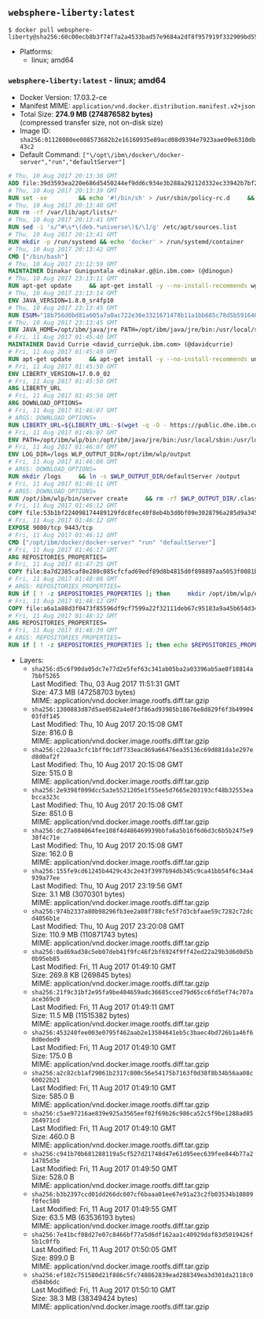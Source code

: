 ## `websphere-liberty:latest`

```console
$ docker pull websphere-liberty@sha256:60c00ecb8b3f74f7a2a4533bad57e9684a2df8f957919f332909bd55b2484817
```

-	Platforms:
	-	linux; amd64

### `websphere-liberty:latest` - linux; amd64

-	Docker Version: 17.03.2-ce
-	Manifest MIME: `application/vnd.docker.distribution.manifest.v2+json`
-	Total Size: **274.9 MB (274876582 bytes)**  
	(compressed transfer size, not on-disk size)
-	Image ID: `sha256:01128080ee008573682b2e16160935e89acd08d9394e7923aae09e6310db43c2`
-	Default Command: `["\/opt\/ibm\/docker\/docker-server","run","defaultServer"]`

```dockerfile
# Thu, 10 Aug 2017 20:13:38 GMT
ADD file:39d3593ea220e686d5450244ef9dd6c934e3b288a29212d332ec33942b7bf218 in / 
# Thu, 10 Aug 2017 20:13:39 GMT
RUN set -xe 		&& echo '#!/bin/sh' > /usr/sbin/policy-rc.d 	&& echo 'exit 101' >> /usr/sbin/policy-rc.d 	&& chmod +x /usr/sbin/policy-rc.d 		&& dpkg-divert --local --rename --add /sbin/initctl 	&& cp -a /usr/sbin/policy-rc.d /sbin/initctl 	&& sed -i 's/^exit.*/exit 0/' /sbin/initctl 		&& echo 'force-unsafe-io' > /etc/dpkg/dpkg.cfg.d/docker-apt-speedup 		&& echo 'DPkg::Post-Invoke { "rm -f /var/cache/apt/archives/*.deb /var/cache/apt/archives/partial/*.deb /var/cache/apt/*.bin || true"; };' > /etc/apt/apt.conf.d/docker-clean 	&& echo 'APT::Update::Post-Invoke { "rm -f /var/cache/apt/archives/*.deb /var/cache/apt/archives/partial/*.deb /var/cache/apt/*.bin || true"; };' >> /etc/apt/apt.conf.d/docker-clean 	&& echo 'Dir::Cache::pkgcache ""; Dir::Cache::srcpkgcache "";' >> /etc/apt/apt.conf.d/docker-clean 		&& echo 'Acquire::Languages "none";' > /etc/apt/apt.conf.d/docker-no-languages 		&& echo 'Acquire::GzipIndexes "true"; Acquire::CompressionTypes::Order:: "gz";' > /etc/apt/apt.conf.d/docker-gzip-indexes 		&& echo 'Apt::AutoRemove::SuggestsImportant "false";' > /etc/apt/apt.conf.d/docker-autoremove-suggests
# Thu, 10 Aug 2017 20:13:40 GMT
RUN rm -rf /var/lib/apt/lists/*
# Thu, 10 Aug 2017 20:13:41 GMT
RUN sed -i 's/^#\s*\(deb.*universe\)$/\1/g' /etc/apt/sources.list
# Thu, 10 Aug 2017 20:13:41 GMT
RUN mkdir -p /run/systemd && echo 'docker' > /run/systemd/container
# Thu, 10 Aug 2017 20:13:42 GMT
CMD ["/bin/bash"]
# Thu, 10 Aug 2017 23:12:59 GMT
MAINTAINER Dinakar Guniguntala <dinakar.g@in.ibm.com> (@dinogun)
# Thu, 10 Aug 2017 23:13:11 GMT
RUN apt-get update     && apt-get install -y --no-install-recommends wget ca-certificates     && rm -rf /var/lib/apt/lists/*
# Thu, 10 Aug 2017 23:13:14 GMT
ENV JAVA_VERSION=1.8.0_sr4fp10
# Thu, 10 Aug 2017 23:13:45 GMT
RUN ESUM="18b756d0bd81a605a7a0ac722e36e3321671478b11a1bb685c78d5b59164074c"     && BASE_URL="https://public.dhe.ibm.com/ibmdl/export/pub/systems/cloud/runtimes/java/meta/"     && YML_FILE="jre/linux/x86_64/index.yml"     && wget -q -U UA_IBM_JAVA_Docker -O /tmp/index.yml $BASE_URL/$YML_FILE     && JAVA_URL=$(cat /tmp/index.yml | sed -n '/'$JAVA_VERSION'/{n;p}' | sed -n 's/\s*uri:\s//p' | tr -d '\r')     && wget -q -U UA_IBM_JAVA_Docker -O /tmp/ibm-java.bin $JAVA_URL     && echo "$ESUM  /tmp/ibm-java.bin" | sha256sum -c -     && echo "INSTALLER_UI=silent" > /tmp/response.properties     && echo "USER_INSTALL_DIR=/opt/ibm/java" >> /tmp/response.properties     && echo "LICENSE_ACCEPTED=TRUE" >> /tmp/response.properties     && mkdir -p /opt/ibm     && chmod +x /tmp/ibm-java.bin     && /tmp/ibm-java.bin -i silent -f /tmp/response.properties     && rm -f /tmp/response.properties     && rm -f /tmp/index.yml     && rm -f /tmp/ibm-java.bin
# Thu, 10 Aug 2017 23:13:45 GMT
ENV JAVA_HOME=/opt/ibm/java/jre PATH=/opt/ibm/java/jre/bin:/usr/local/sbin:/usr/local/bin:/usr/sbin:/usr/bin:/sbin:/bin
# Fri, 11 Aug 2017 01:45:40 GMT
MAINTAINER David Currie <david_currie@uk.ibm.com> (@davidcurrie)
# Fri, 11 Aug 2017 01:45:49 GMT
RUN apt-get update     && apt-get install -y --no-install-recommends unzip     && rm -rf /var/lib/apt/lists/*
# Fri, 11 Aug 2017 01:45:50 GMT
ENV LIBERTY_VERSION=17.0.0_02
# Fri, 11 Aug 2017 01:45:50 GMT
ARG LIBERTY_URL
# Fri, 11 Aug 2017 01:45:50 GMT
ARG DOWNLOAD_OPTIONS=
# Fri, 11 Aug 2017 01:46:07 GMT
# ARGS: DOWNLOAD_OPTIONS=
RUN LIBERTY_URL=${LIBERTY_URL:-$(wget -q -O - https://public.dhe.ibm.com/ibmdl/export/pub/software/websphere/wasdev/downloads/wlp/index.yml  | grep $LIBERTY_VERSION -A 6 | sed -n 's/\s*kernel:\s//p' | tr -d '\r' )}      && wget $DOWNLOAD_OPTIONS $LIBERTY_URL -U UA-IBM-WebSphere-Liberty-Docker -O /tmp/wlp.zip     && unzip -q /tmp/wlp.zip -d /opt/ibm     && rm /tmp/wlp.zip
# Fri, 11 Aug 2017 01:46:07 GMT
ENV PATH=/opt/ibm/wlp/bin:/opt/ibm/java/jre/bin:/usr/local/sbin:/usr/local/bin:/usr/sbin:/usr/bin:/sbin:/bin
# Fri, 11 Aug 2017 01:46:07 GMT
ENV LOG_DIR=/logs WLP_OUTPUT_DIR=/opt/ibm/wlp/output
# Fri, 11 Aug 2017 01:46:08 GMT
# ARGS: DOWNLOAD_OPTIONS=
RUN mkdir /logs     && ln -s $WLP_OUTPUT_DIR/defaultServer /output     && ln -s /opt/ibm/wlp/usr/servers/defaultServer /config
# Fri, 11 Aug 2017 01:46:11 GMT
# ARGS: DOWNLOAD_OPTIONS=
RUN /opt/ibm/wlp/bin/server create     && rm -rf $WLP_OUTPUT_DIR/.classCache /output/workarea
# Fri, 11 Aug 2017 01:46:12 GMT
COPY file:53b1bf224098174489129fdc8fec40f8eb4b3d0bf09e3028796a285d9a3457f1 in /opt/ibm/docker/ 
# Fri, 11 Aug 2017 01:46:12 GMT
EXPOSE 9080/tcp 9443/tcp
# Fri, 11 Aug 2017 01:46:12 GMT
CMD ["/opt/ibm/docker/docker-server" "run" "defaultServer"]
# Fri, 11 Aug 2017 01:46:17 GMT
ARG REPOSITORIES_PROPERTIES=
# Fri, 11 Aug 2017 01:47:25 GMT
COPY file:8a7d2385caf8e280c085cfcfad69edf89d8b4815d0f898897aa5053f0081bf61 in /config/ 
# Fri, 11 Aug 2017 01:48:08 GMT
# ARGS: REPOSITORIES_PROPERTIES=
RUN if [ ! -z $REPOSITORIES_PROPERTIES ]; then     mkdir /opt/ibm/wlp/etc/     echo $REPOSITORIES_PROPERTIES > /opt/ibm/wlp/etc/repositories.properties;   fi   && installUtility install --acceptLicense     appSecurity-2.0 bluemixUtility-1.0 collectiveMember-1.0 ldapRegistry-3.0     localConnector-1.0 microProfile-1.0 monitor-1.0 restConnector-1.0     requestTiming-1.0 restConnector-2.0 sessionDatabase-1.0 ssl-1.0 transportSecurity-1.0     webCache-1.0 webProfile-7.0   && if [ ! -z $REPOSITORIES_PROPERTIES ]; then rm /opt/ibm/wlp/etc/repositories.properties; fi   && rm -rf /output/workarea /output/logs
# Fri, 11 Aug 2017 01:48:12 GMT
COPY file:a6a1a88d3f0473f85596df9cf7599a22f32111deb67c95183a9a45b654d347eb in /config/ 
# Fri, 11 Aug 2017 01:48:12 GMT
ARG REPOSITORIES_PROPERTIES=
# Fri, 11 Aug 2017 01:48:39 GMT
# ARGS: REPOSITORIES_PROPERTIES=
RUN if [ ! -z $REPOSITORIES_PROPERTIES ]; then echo $REPOSITORIES_PROPERTIES > /opt/ibm/wlp/etc/repositories.properties; fi     && installUtility install --acceptLicense appSecurityClient-1.0 javaee-7.0 javaeeClient-7.0     && if [ ! -z $REPOSITORIES_PROPERTIES ] ; then rm /opt/ibm/wlp/etc/repositories.properties; fi     && rm -rf /output/workarea /output/logs
```

-	Layers:
	-	`sha256:d5c6f90da05dc7e77d2e5fef63c341ab05ba2a03396ab5ae8f18814a7bbf5265`  
		Last Modified: Thu, 03 Aug 2017 11:51:31 GMT  
		Size: 47.3 MB (47258703 bytes)  
		MIME: application/vnd.docker.image.rootfs.diff.tar.gzip
	-	`sha256:1300883d87d5ae0582a4e0f3f86ad93985b18676e8d829f6f3b4990403fdf145`  
		Last Modified: Thu, 10 Aug 2017 20:15:08 GMT  
		Size: 816.0 B  
		MIME: application/vnd.docker.image.rootfs.diff.tar.gzip
	-	`sha256:c220aa3cfc1bff0c1df733eac869a66476ea35136c69d881da1e297ed8d0af2f`  
		Last Modified: Thu, 10 Aug 2017 20:15:08 GMT  
		Size: 515.0 B  
		MIME: application/vnd.docker.image.rootfs.diff.tar.gzip
	-	`sha256:2e9398f099dcc5a3e5521205e1f55ee5d7665e203193cf48b32553eabcca323c`  
		Last Modified: Thu, 10 Aug 2017 20:15:08 GMT  
		Size: 851.0 B  
		MIME: application/vnd.docker.image.rootfs.diff.tar.gzip
	-	`sha256:dc27a084064fee108f4d486469939bbfa6a5b16f6d6d3c6b5b2475e938f4c71e`  
		Last Modified: Thu, 10 Aug 2017 20:15:08 GMT  
		Size: 162.0 B  
		MIME: application/vnd.docker.image.rootfs.diff.tar.gzip
	-	`sha256:155fe9cd61245b4429c43c2e43f3997b94db345c9ca41bb54f6c34a4939a77ee`  
		Last Modified: Thu, 10 Aug 2017 23:19:56 GMT  
		Size: 3.1 MB (3070301 bytes)  
		MIME: application/vnd.docker.image.rootfs.diff.tar.gzip
	-	`sha256:974b2337a80b98296fb3ee2a08f788cfe5f7d3cbfaae59c7282c72dcd4056b1e`  
		Last Modified: Thu, 10 Aug 2017 23:20:08 GMT  
		Size: 110.9 MB (110871743 bytes)  
		MIME: application/vnd.docker.image.rootfs.diff.tar.gzip
	-	`sha256:0ad69ad38c5eb07deb41f9fc46f2bf6924f9ff42ed22a29b3d6d0d5b0b95eb85`  
		Last Modified: Fri, 11 Aug 2017 01:49:10 GMT  
		Size: 269.8 KB (269845 bytes)  
		MIME: application/vnd.docker.image.rootfs.diff.tar.gzip
	-	`sha256:21f9c31bf2e95fa9be404659adc36685cced79d65cc6fd5ef74c707aace369c0`  
		Last Modified: Fri, 11 Aug 2017 01:49:11 GMT  
		Size: 11.5 MB (11515382 bytes)  
		MIME: application/vnd.docker.image.rootfs.diff.tar.gzip
	-	`sha256:453240fee003e0795f462aab2e13504641eb5c3baec4bd726b1a46f60d0eded9`  
		Last Modified: Fri, 11 Aug 2017 01:49:10 GMT  
		Size: 175.0 B  
		MIME: application/vnd.docker.image.rootfs.diff.tar.gzip
	-	`sha256:a2c82cb1af29061b2317c800c56e54175b7163f0d38f8b34b56aa08c60022b21`  
		Last Modified: Fri, 11 Aug 2017 01:49:10 GMT  
		Size: 585.0 B  
		MIME: application/vnd.docker.image.rootfs.diff.tar.gzip
	-	`sha256:c5ae97216ae839e925a3565eef02f69b26c986ca52c5f9be1288ad85264971cd`  
		Last Modified: Fri, 11 Aug 2017 01:49:10 GMT  
		Size: 460.0 B  
		MIME: application/vnd.docker.image.rootfs.diff.tar.gzip
	-	`sha256:c941b70b681288119a5cf527d21748d47e61d95eec639fee844b77a214785d3e`  
		Last Modified: Fri, 11 Aug 2017 01:49:50 GMT  
		Size: 528.0 B  
		MIME: application/vnd.docker.image.rootfs.diff.tar.gzip
	-	`sha256:b3b2397ccd01dd266dc607cf6baaa01ee67e91a23c2fb03534b10809f0fec580`  
		Last Modified: Fri, 11 Aug 2017 01:49:55 GMT  
		Size: 63.5 MB (63536193 bytes)  
		MIME: application/vnd.docker.image.rootfs.diff.tar.gzip
	-	`sha256:7e41bcf08d27e07c8466bf77a5d6df162aa1c40929daf83d5019426f5b1c0ffb`  
		Last Modified: Fri, 11 Aug 2017 01:50:05 GMT  
		Size: 899.0 B  
		MIME: application/vnd.docker.image.rootfs.diff.tar.gzip
	-	`sha256:ef102c751580d21f886c5fc748862839ead288349ea3d301da2118c0d584b6dc`  
		Last Modified: Fri, 11 Aug 2017 01:50:10 GMT  
		Size: 38.3 MB (38349424 bytes)  
		MIME: application/vnd.docker.image.rootfs.diff.tar.gzip
